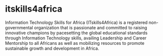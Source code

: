 # itskills4africa
Information Technology Skills for Africa (ITskills4Africa) is a registered non- governmental organization that is passionate and committed to raising innovative champions by  pacesetting the global educational standards through Information Technology skills, availing Leadership and Career Mentorship to all Africans as well as mobilizing resources to promote sustainable growth and development in Africa.

